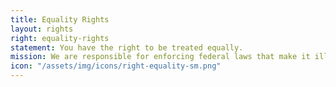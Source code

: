 ```yaml
---
title: Equality Rights
layout: rights
right: equality-rights
statement: You have the right to be treated equally.
mission: We are responsible for enforcing federal laws that make it illegal to discriminate against a job applicant or employee because of the person’s, race, color, religion, sex, gender identity, sexual orientation, age (40 or older), disability, medical condition or genetic information, citizenship, immigration status or national origin.
icon: "/assets/img/icons/right-equality-sm.png"
---
```

